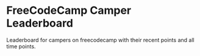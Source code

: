# FreeCodeCamp Camper Leaderboard

Leaderboard for campers on freecodecamp with their recent points and all time points.